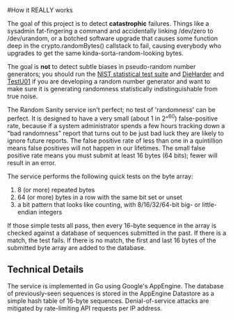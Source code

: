 #How it REALLY works

The goal of this project is to detect **catastrophic**
failures. Things like a sysadmin fat-fingering a command and
accidentally linking /dev/zero to /dev/urandom, or a botched
software upgrade that causes some function deep in the
crypto.randomBytes() callstack to fail, causing everybody who
upgrades to get the same kinda-sorta-random-looking bytes.

The goal is **not** to detect subtle biases in pseudo-random
number generators; you should run
the [NIST statistical test suite](http://csrc.nist.gov/groups/ST/toolkit/rng/documentation_software.html)
and [DieHarder](http://www.phy.duke.edu/~rgb/General/dieharder.php)
and [TestU01](https://en.wikipedia.org/wiki/TestU01) if
you are developing a random number generator and want to make sure
it is generating randomness statistically indistinguishable from
true noise.

The Random Sanity service isn't perfect; no test of 'randomness'
can be perfect. It is designed to have a very small (about 1 in 2^<sup>60</sup>) 
false-positive rate, because if a system administrator spends a
few hours tracking down a "bad randomness" report that turns out
to be just bad luck they are likely to ignore future reports. The
false positive rate of less than one in a quintillion means false
positives will not happen in our lifetimes. The small false
positive rate means you must submit at least 16 bytes (64 bits);
fewer will result in an error.

The service performs the following quick tests on the byte array:

1. 8 (or more) repeated bytes
2. 64 (or more) bytes in a row with the same bit set or unset
3. a bit pattern that looks like counting, with 8/16/32/64-bit big- or little-endian integers

If those simple tests all pass, then every 16-byte sequence in the
array is checked against a database of sequences submitted
in the past. If there is a match, the test fails. If there is no
match, the first and last 16 bytes of the submitted byte array are
added to the database.

## Technical Details

The service is implemented in Go using Google's AppEngine.
The database of 
previously-seen sequences is stored in the AppEngine Datastore
as a simple hash table of 16-byte sequences. Denial-of-service
attacks are mitigated by rate-limiting API requests per IP
address.
